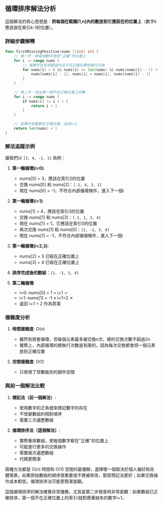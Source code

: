 ## 循環排序解法分析

這個解法的核心思想是：**把每個在範圍[1,n]內的數放到它應該在的位置上**（數字k應該放在索引k-1的位置）。

### 詳細步驟解釋

```go
func firstMissingPositive(nums []int) int {
    // 第一步：將每個數字放到"正確"的位置上
    for i := range nums {
        // 當數字在有效範圍內且不在正確位置時進行交換
        for nums[i] > 0 && nums[i] <= len(nums) && nums[nums[i] - 1] != nums[i] {
            nums[nums[i] - 1], nums[i] = nums[i], nums[nums[i] - 1]
        }
    }
    
    // 第二步：找出第一個不在正確位置上的數
    for i := range nums {
        if nums[i] != i + 1 {
            return i + 1
        }
    }
    
    // 如果所有數都在正確位置，返回n+1
    return len(nums) + 1
}
```

### 解法追蹤示例

讓我們以 `[3, 4, -1, 1]` 為例：

1. **第一輪循環(i=0)**:
    - nums[0] = 3，應該在索引2的位置
    - 交換 nums[0] 和 nums[2]：`[-1, 4, 3, 1]`
    - 現在 nums[0] = -1，不符合內部循環條件，進入下一個i

2. **第一輪循環(i=1)**:
    - nums[1] = 4，應該在索引3的位置
    - 交換 nums[1] 和 nums[3]：`[-1, 1, 3, 4]`
    - 現在 nums[1] = 1，它應該在索引0的位置
    - 再次交換 nums[1] 和 nums[0]：`[1, -1, 3, 4]`
    - 現在 nums[1] = -1，不符合內部循環條件，進入下一個i

3. **第一輪循環(i=2,3)**:
    - nums[2] = 3 已經在正確位置上
    - nums[3] = 4 已經在正確位置上

4. **排序完成後的數組**：`[1, -1, 3, 4]`

5. **第二輪循環**:
    - i=0: nums[0] = 1 = i+1 ✓
    - i=1: nums[1] = -1 ≠ i+1=2 ✗
    - 返回 i+1 = 2 作為答案

### 複雜度分析

1. **時間複雜度**: O(n)
    - 雖然有嵌套循環，但每個元素最多被交換n次，總的交換次數不超過2n
    - 實際上，內部循環的總執行次數是有限的，因為每次交換都會把一個元素放到正確位置

2. **空間複雜度**: O(1)
    - 只使用了常數級別的額外空間

### 與前一個解法比較

1. **標記法（前一個解法）**:
    - 使用數字的正負號來標記數字的存在
    - 不改變數組的相對順序
    - 需要三次遍歷數組

2. **循環排序法（這個解法）**:
    - 實際重排數組，使每個數字都在"正確"的位置上
    - 可能進行更多的交換操作
    - 需要兩次遍歷數組
    - 代碼更簡潔

兩種方法都是 O(n) 時間和 O(1) 空間的最優解，選擇哪一個取決於個人偏好和具體場景。如果原始數組的順序很重要或不應被修改，那麼標記法更好；如果交換操作成本較低，循環排序法可能更簡潔直觀。

這個循環排序的解法確實非常優雅，尤其是第二步檢查時非常直觀：如果數組已正確排序，第一個不在正確位置上的索引i就對應著缺失的數字i+1。